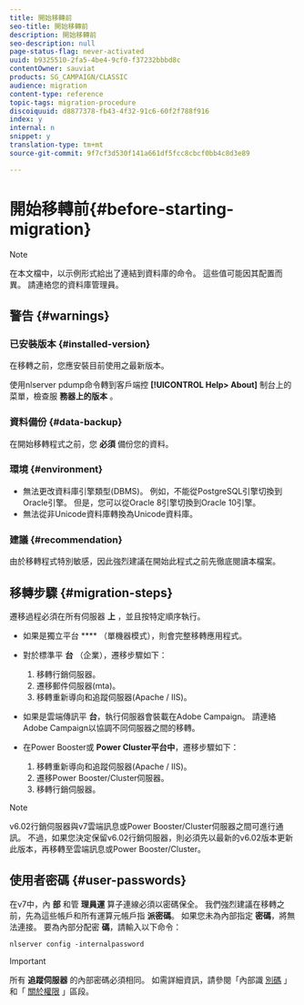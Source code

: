 ```yaml
---
title: 開始移轉前
seo-title: 開始移轉前
description: 開始移轉前
seo-description: null
page-status-flag: never-activated
uuid: b9325510-2fa5-4be4-9cf0-f37232bbbd8c
contentOwner: sauviat
products: SG_CAMPAIGN/CLASSIC
audience: migration
content-type: reference
topic-tags: migration-procedure
discoiquuid: d8877378-fb43-4f32-91c6-60f2f788f916
index: y
internal: n
snippet: y
translation-type: tm+mt
source-git-commit: 9f7cf3d530f141a661df5fcc8cbcf0bb4c8d3e89

---
```



# 開始移轉前{#before-starting-migration}

>[!NOTE]
>
>在本文檔中，以示例形式給出了連結到資料庫的命令。 這些值可能因其配置而異。 請連絡您的資料庫管理員。

## 警告 {#warnings}

### 已安裝版本 {#installed-version}

在移轉之前，您應安裝目前使用之最新版本。

使用nlserver pdump命令轉到客戶端控 **[!UICONTROL Help> About]** 制台上的菜單，檢查服 **務器上的版本** 。

### 資料備份 {#data-backup}

在開始移轉程式之前，您 **必須** 備份您的資料。

### 環境 {#environment}

* 無法更改資料庫引擎類型(DBMS)。 例如，不能從PostgreSQL引擎切換到Oracle引擎。 但是，您可以從Oracle 8引擎切換到Oracle 10引擎。
* 無法從非Unicode資料庫轉換為Unicode資料庫。

### 建議 {#recommendation}

由於移轉程式特別敏感，因此強烈建議在開始此程式之前先徹底閱讀本檔案。

## 移轉步驟 {#migration-steps}

遷移過程必須在所有伺服器 **上** ，並且按特定順序執行。

* 如果是獨立平台 **** （單機器模式），則會完整移轉應用程式。
* 對於標準平 **台** （企業），遷移步驟如下：

   1. 移轉行銷伺服器。
   1. 遷移郵件伺服器(mta)。
   1. 移轉重新導向和追蹤伺服器(Apache / IIS)。

* 如果是雲端傳訊平 **台**，執行伺服器會裝載在Adobe Campaign。 請連絡Adobe Campaign以協調不同伺服器之間的移轉。
* 在Power Booster或 **Power Cluster平台中**，遷移步驟如下：

   1. 移轉重新導向和追蹤伺服器(Apache / IIS)。
   1. 遷移Power Booster/Cluster伺服器。
   1. 移轉行銷伺服器。

>[!NOTE]
>
>v6.02行銷伺服器與v7雲端訊息或Power Booster/Cluster伺服器之間可進行通訊。 不過，如果您決定保留v6.02行銷伺服器，則必須先以最新的v6.02版本更新此版本，再移轉至雲端訊息或Power Booster/Cluster。

## 使用者密碼 {#user-passwords}

在v7中，內 **部** 和管 **理員運** 算子連線必須以密碼保全。 我們強烈建議在移轉之前，先為這些帳戶和所有運算元帳戶指 **派密碼**。 如果您未為內部指定 **密碼**，將無法連接。 要為內部分配密 **碼**，請輸入以下命令：

```
nlserver config -internalpassword
```

>[!IMPORTANT]
>
>所有 **追蹤伺服器** 的內部密碼必須相同。 如需詳細資訊，請參閱「內部識 [別碼](../../installation/using/campaign-server-configuration.md#internal-identifier) 」和「 [關於權限](../../platform/using/access-management.md#about-permissions) 」區段。

